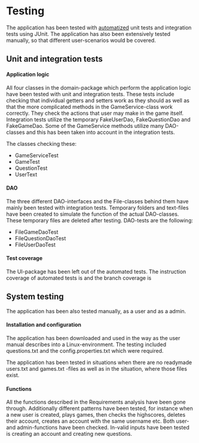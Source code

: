 # Testing

The application has been tested with [automatized](https://github.com/saarasat/finglish-app-otm-2019/tree/master/FinglishApp/src/test/java/finglishapp) unit tests and integration tests using JUnit. The application has also been extensively tested manually, so that different user-scenarios would be covered. 


## Unit and integration tests

#### Application logic

All four classes in the domain-package which perform the application logic have been tested with unit and integration tests. These tests include checking that individual getters and setters work as they should as well as that the more complicated methods in the GameService-class work correctly. They check the actions that user may make in the game itself. Integration tests utilize the temporary FakeUserDao, FakeQuestionDao and FakeGameDao. Some of the GameService methods utilize many DAO-classes and this has been taken into account in the integration tests. 

The classes checking these:

- GameServiceTest
- GameTest
- QuestionTest
- UserText


#### DAO

The three different DAO-interfaces and the File-classes behind them have mainly been tested with integration tests. Temporary folders and text-files have been created to simulate the function of the actual DAO-classes. These temporary files are deleted after testing. DAO-tests are the following:

- FileGameDaoTest
- FileQuestionDaoTest
- FileUserDaoTest


#### Test coverage

The UI-package has been left out of the automated tests. The instruction coverage of automated tests is and the branch coverage is 


## System testing

The application has been also tested manually, as a user and as a admin. 


#### Installation and configuration 

The application has been downloaded and used in the way as the user manual describes into a Linux-environment. The testing included questions.txt and the config.properties.txt which were required. 

The application has been tested in situations when there are no readymade users.txt and games.txt -files as well as in the situation, where those files exist. 


#### Functions

All the functions described in the Requirements analysis have been gone through. Additionally different patterns have been tested, for instance when a new user is created, plays games, then checks the highscores, deletes their account, creates an account with the same username etc. Both user- and admin-functions have been checked. In-valid inputs have been tested is creating an account and creating new questions. 
